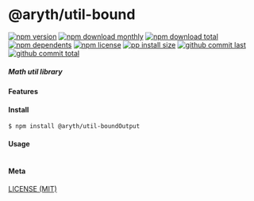 # @aryth/util-bound

[![npm version][badge-npm-version]][url-npm]
[![npm download monthly][badge-npm-download-monthly]][url-npm]
[![npm download total][badge-npm-download-total]][url-npm]
[![npm dependents][badge-npm-dependents]][url-github]
[![npm license][badge-npm-license]][url-npm]
[![pp install size][badge-pp-install-size]][url-pp]
[![github commit last][badge-github-last-commit]][url-github]
[![github commit total][badge-github-commit-count]][url-github]

[//]: <> (Shields)
[badge-npm-version]: https://flat.badgen.net/npm/v/@aryth/util-bound
[badge-npm-download-monthly]: https://flat.badgen.net/npm/dm/@aryth/util-bound
[badge-npm-download-total]:https://flat.badgen.net/npm/dt/@aryth/util-bound
[badge-npm-dependents]: https://flat.badgen.net/npm/dependents/@aryth/util-bound
[badge-npm-license]: https://flat.badgen.net/npm/license/@aryth/util-bound
[badge-pp-install-size]: https://flat.badgen.net/packagephobia/install/@aryth/util-bound
[badge-github-last-commit]: https://flat.badgen.net/github/last-commit/hoyeungw/vect
[badge-github-commit-count]: https://flat.badgen.net/github/commits/hoyeungw/vect

[//]: <> (Link)
[url-npm]: https://npmjs.org/package/@aryth/util-bound
[url-pp]: https://packagephobia.now.sh/result?p=@aryth/util-bound
[url-github]: https://github.com/hoyeungw/vect

##### Math util library

#### Features

#### Install
```console
$ npm install @aryth/util-boundOutput
```

#### Usage
```js
```

#### Meta
[LICENSE (MIT)](LICENSE)
